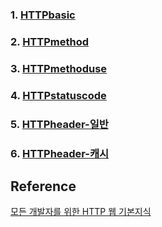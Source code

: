 ### 1. [HTTPbasic]
### 2. [HTTPmethod]
### 3. [HTTPmethoduse]
### 4. [HTTPstatuscode]
### 5. [HTTPheader-일반]
### 6. [HTTPheader-캐시]

## Reference
[모든 개발자를 위한 HTTP 웹 기본지식][httpwebbasiclink]

[httpwebbasiclink]: https://www.inflearn.com/course/http-%EC%9B%B9-%EB%84%A4%ED%8A%B8%EC%9B%8C%ED%81%AC/dashboard
[HTTPbasic]: https://github.com/harrisleesh/TIL/blob/master/HTTP/HTTPbasic.md
[HTTPmethod]: https://github.com/harrisleesh/TIL/blob/master/HTTP/HTTPmethod.md
[HTTPmethoduse]: https://github.com/harrisleesh/TIL/blob/master/HTTP/HTTPmethoduse.md
[HTTPstatuscode]: https://github.com/harrisleesh/TIL/blob/master/HTTP/HTTPstatuscode.md
[HTTPheader-일반]: https://github.com/harrisleesh/TIL/blob/master/HTTP/HTTPheader1.md
[HTTPheader-캐시]: https://github.com/harrisleesh/TIL/blob/master/HTTP/HTTPheader2.md
